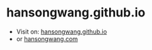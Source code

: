 # hansongwang.github.io

- Visit on: [hansongwang.github.io](http://hansongwang.github.io)
- or [hansongwang.com](http://hansongwang.com)

